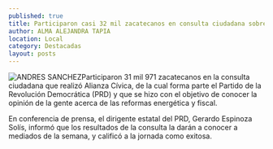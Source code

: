 ```yaml
---
published: true
title: Participaron casi 32 mil zacatecanos en consulta ciudadana sobre reformas energética y fiscal
author: ALMA ALEJANDRA TAPIA
location: Local
category: Destacadas
layout: posts
---
```


![ANDRES SANCHEZ](http://i.imgur.com/LdRnk5km.jpg)Participaron 31 mil 971 zacatecanos en la consulta ciudadana que realizó Alianza Cívica, de la cual forma parte el Partido de la Revolución Democrática (PRD) y que se hizo con el objetivo de conocer la opinión de la gente acerca de las reformas energética y fiscal.

En conferencia de prensa, el dirigente estatal del PRD, Gerardo Espinoza Solís, informó que los resultados de la consulta la darán a conocer a mediados de la semana, y calificó a la jornada como exitosa.
